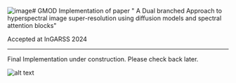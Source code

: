 ![image](https://github.com/user-attachments/assets/019e4a01-abfa-44e3-b60f-c1681e8eeb07)# GMOD
Implementation of paper " A Dual branched Approach to hyperspectral image super-resolution using diffusion models and spectral attention blocks" 

Accepted at InGARSS 2024

---

Final Implementation under construction. Please check back later. 

![alt text](/readme_resources/image_result.jpg)
